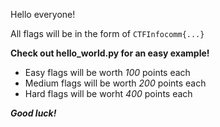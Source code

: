 Hello everyone!

All flags will be in the form of 
`CTFInfocomm{...}`

**Check out hello_world.py for an easy example!**

- Easy flags will be worth _100_ points each
- Medium flags will be worth _200_ points each
- Hard flags will be worht _400_ points each

**_Good luck!_**
